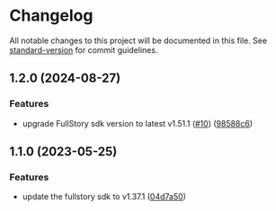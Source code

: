 # Changelog

All notable changes to this project will be documented in this file. See [standard-version](https://github.com/conventional-changelog/standard-version) for commit guidelines.

## 1.2.0 (2024-08-27)


### Features

* upgrade FullStory sdk version to latest v1.51.1 ([#10](https://github.com/rudderlabs/rudder-integration-fullstory-ios/issues/10)) ([98588c6](https://github.com/rudderlabs/rudder-integration-fullstory-ios/commit/98588c6a9d168c2b78f457b6082e985b0ae7c289))

## 1.1.0 (2023-05-25)


### Features

* update the fullstory sdk to v1.37.1 ([04d7a50](https://github.com/rudderlabs/rudder-integration-fullstory-ios/commit/04d7a506d11192c81836c668400cf24832dee94a))
